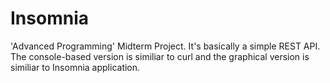 # Insomnia
'Advanced Programming' Midterm Project. It's basically a simple REST API. The console-based version is similiar to curl and the graphical version is similiar to Insomnia application.

